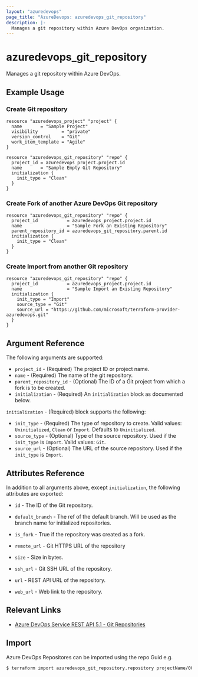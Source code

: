 ```yaml
---
layout: "azuredevops"
page_title: "AzureDevops: azuredevops_git_repository"
description: |-
  Manages a git repository within Azure DevOps organization.
---
```


# azuredevops_git_repository

Manages a git repository within Azure DevOps.

## Example Usage

### Create Git repository

```hcl
resource "azuredevops_project" "project" {
  name       = "Sample Project"
  visibility         = "private"
  version_control    = "Git"
  work_item_template = "Agile"
}

resource "azuredevops_git_repository" "repo" {
  project_id = azuredevops_project.project.id
  name       = "Sample Empty Git Repository"
  initialization {
    init_type = "Clean"
  }
}
```

### Create Fork of another Azure DevOps Git repository

```hcl
resource "azuredevops_git_repository" "repo" {
  project_id           = azuredevops_project.project.id
  name                 = "Sample Fork an Existing Repository"
  parent_repository_id = azuredevops_git_repository.parent.id
  initialization {
    init_type = "Clean"
  }
}
```

### Create Import from another Git repository

```hcl
resource "azuredevops_git_repository" "repo" {
  project_id           = azuredevops_project.project.id
  name                 = "Sample Import an Existing Repository"
  initialization {
    init_type = "Import"
    source_type = "Git"
    source_url = "https://github.com/microsoft/terraform-provider-azuredevops.git"
  }
}
```

## Argument Reference

The following arguments are supported:

- `project_id` - (Required) The project ID or project name.
- `name` - (Required) The name of the git repository.
- `parent_repository_id` - (Optional) The ID of a Git project from which a fork is to be created.
- `initialization` - (Required) An `initialization` block as documented below.

`initialization` - (Required) block supports the following:

- `init_type` - (Required) The type of repository to create. Valid values: `Uninitialized`, `Clean` or `Import`. Defaults to `Uninitialized`.
- `source_type` - (Optional) Type of the source repository. Used if the `init_type` is `Import`. Valid values: `Git`.
- `source_url` - (Optional) The URL of the source repository. Used if the `init_type` is `Import`.

## Attributes Reference

In addition to all arguments above, except `initialization`, the following attributes are exported:

- `id` - The ID of the Git repository.

- `default_branch` - The ref of the default branch. Will be used as the branch name for initialized repositories.
- `is_fork` - True if the repository was created as a fork.
- `remote_url` - Git HTTPS URL of the repository
- `size` - Size in bytes.
- `ssh_url` - Git SSH URL of the repository.
- `url` - REST API URL of the repository.
- `web_url` - Web link to the repository.

## Relevant Links

- [Azure DevOps Service REST API 5.1 - Git Repositories](https://docs.microsoft.com/en-us/rest/api/azure/devops/git/repositories?view=azure-devops-rest-5.1)

## Import

Azure DevOps Repositores can be imported using the repo Guid e.g.

```sh
$ terraform import azuredevops_git_repository.repository projectName/00000000-0000-0000-0000-000000000000
```
